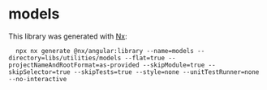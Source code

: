 # models

This library was generated with [Nx](https://nx.dev):

```shell
  npx nx generate @nx/angular:library --name=models --directory=libs/utilities/models --flat=true --projectNameAndRootFormat=as-provided --skipModule=true --skipSelector=true --skipTests=true --style=none --unitTestRunner=none --no-interactive
```
